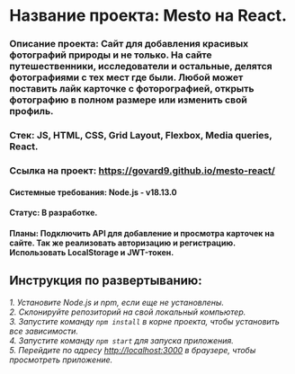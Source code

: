# Название проекта: Mesto на React.

### Описание проекта: Сайт для добавления красивых фотографий природы и не только. На сайте путешественники, исследователи и остальные, делятся фотографиями с тех мест где были. Любой может поставить лайк карточке с фоторографией, открыть фотографию в полном размере или изменить свой профиль.

### Стек: JS, HTML, CSS, Grid Layout, Flexbox, Media queries, React.

### Ссылка на проект: https://govard9.github.io/mesto-react/

#### Системные требования: Node.js - v18.13.0

#### Статус: В разработке.

#### Планы: Подключить API для добавление и просмотра карточек на сайте. Так же реализовать авторизацию и регистрацию. Использовать LocalStorage и JWT-токен.

## Инструкция по развертыванию:

_1. Установите Node.js и npm, если еще не установлены._  
_2. Склонируйте репозиторий на свой локальный компьютер._  
_3. Запустите команду `npm install` в корне проекта, чтобы установить все зависимости._  
_4. Запустите команду `npm start` для запуска приложения._  
_5. Перейдите по адресу [http://localhost:3000](http://localhost:3000) в браузере, чтобы просмотреть приложение._  